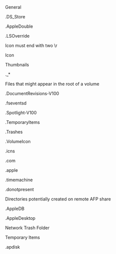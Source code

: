   
General

.DS_Store

.AppleDouble

.LSOverride

Icon must end with two \r

Icon

Thumbnails

._*

Files that might appear in the root of a volume

.DocumentRevisions-V100

.fseventsd

.Spotlight-V100

.TemporaryItems

.Trashes

.VolumeIcon

.icns

.com

.apple

.timemachine

.donotpresent

Directories potentially created on remote AFP share

.AppleDB

.AppleDesktop

Network Trash Folder

Temporary Items

.apdisk

